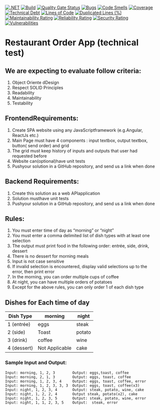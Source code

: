 [![.NET](https://github.com/matheus-vieira/restaurant-order-app-minimal-api/actions/workflows/dotnet.yml/badge.svg)](https://github.com/matheus-vieira/restaurant-order-app-minimal-api/actions/workflows/dotnet.yml)
[![Build](https://github.com/matheus-vieira/restaurant-order-app-minimal-api/actions/workflows/build.yml/badge.svg)](https://github.com/matheus-vieira/restaurant-order-app-minimal-api/actions/workflows/build.yml)
[![Quality Gate Status](https://sonarcloud.io/api/project_badges/measure?project=matheus-vieira_restaurant-order-app-minimal-api&metric=alert_status)](https://sonarcloud.io/dashboard?id=matheus-vieira_restaurant-order-app-minimal-api)
[![Bugs](https://sonarcloud.io/api/project_badges/measure?project=matheus-vieira_restaurant-order-app-minimal-api&metric=bugs)](https://sonarcloud.io/dashboard?id=matheus-vieira_restaurant-order-app-minimal-api)
[![Code Smells](https://sonarcloud.io/api/project_badges/measure?project=matheus-vieira_restaurant-order-app-minimal-api&metric=code_smells)](https://sonarcloud.io/dashboard?id=matheus-vieira_restaurant-order-app-minimal-api)
[![Coverage](https://sonarcloud.io/api/project_badges/measure?project=matheus-vieira_restaurant-order-app-minimal-api&metric=coverage)](https://sonarcloud.io/dashboard?id=matheus-vieira_restaurant-order-app-minimal-api)
[![Technical Debt](https://sonarcloud.io/api/project_badges/measure?project=matheus-vieira_restaurant-order-app-minimal-api&metric=sqale_index)](https://sonarcloud.io/dashboard?id=matheus-vieira_restaurant-order-app-minimal-api)
[![Lines of Code](https://sonarcloud.io/api/project_badges/measure?project=matheus-vieira_restaurant-order-app-minimal-api&metric=ncloc)](https://sonarcloud.io/dashboard?id=matheus-vieira_restaurant-order-app-minimal-api)
[![Duplicated Lines (%)](https://sonarcloud.io/api/project_badges/measure?project=matheus-vieira_restaurant-order-app-minimal-api&metric=duplicated_lines_density)](https://sonarcloud.io/dashboard?id=matheus-vieira_restaurant-order-app-minimal-api)
[![Maintainability Rating](https://sonarcloud.io/api/project_badges/measure?project=matheus-vieira_restaurant-order-app-minimal-api&metric=sqale_rating)](https://sonarcloud.io/dashboard?id=matheus-vieira_restaurant-order-app-minimal-api)
[![Reliability Rating](https://sonarcloud.io/api/project_badges/measure?project=matheus-vieira_restaurant-order-app-minimal-api&metric=reliability_rating)](https://sonarcloud.io/dashboard?id=matheus-vieira_restaurant-order-app-minimal-api)
[![Security Rating](https://sonarcloud.io/api/project_badges/measure?project=matheus-vieira_restaurant-order-app-minimal-api&metric=security_rating)](https://sonarcloud.io/dashboard?id=matheus-vieira_restaurant-order-app-minimal-api)
[![Vulnerabilities](https://sonarcloud.io/api/project_badges/measure?project=matheus-vieira_restaurant-order-app-minimal-api&metric=vulnerabilities)](https://sonarcloud.io/dashboard?id=matheus-vieira_restaurant-order-app-minimal-api)


# Restaurant Order App (technical test)

## We are expecting to evaluate follow criteria:

1. Object Oriente dDesign
2. Respect SOLID Principles
3. Readability
4. Maintainability
5. Testability

## FrontendRequirements:

1. Create SPA website using any JavaScriptframework (e.g.Angular, ReactJs etc.)
2. Main Page must have 4 components :  input textbox, output textbox, button( send order) and grid
3. The grid must keep history of inputs and outputs that user had requested before
4. Website can(optional)have unit tests 
5. Pushyour solution in a GitHub repository, and send us a link when done

## Backend Requirements:

1. Create this solution as a web APIapplication
2. Solution musthave unit tests
3. Pushyour solution in a GitHub repository, and send us a link when done

## Rules:

1. You must enter time of day as “morning” or “night”
2. You must enter a comma delimited list of dish types with at least one selection
3. The output must print food in the following order: entrée, side, drink, dessert
4. There is no dessert for morning meals
5. Input is not case sensitive
6. If invalid selection is encountered, display valid selections up to the error, then print error
7. In the morning, you can order multiple cups of coffee
8. At night, you can have multiple orders of potatoes
9. Except for the above rules, you can only order 1 of each dish type

## Dishes for Each time of day

| Dish Type   | morning        | night  |
|-------------|----------------|--------|
| 1 (entrée)  | eggs           | steak  |
| 2 (side)    | Toast          | potato |
| 3 (drink)   | coffee         | wine   |
| 4 (dessert) | Not Applicable | cake   |

### Sample Input and Output:

```text
Input: morning, 1, 2, 3        Output: eggs,toast, coffee
Input: morning, 2, 1, 3        Output: eggs, toast, coffee
Input: morning, 1, 2, 3, 4     Output: eggs, toast, coffee, error
Input: morning, 1, 2, 3, 3, 3  Output: eggs, toast, coffee(x3)
Input: night, 1, 2, 3, 4       Output: steak, potato, wine, cake
Input: night, 1, 2, 2, 4       Output steak, potato(x2), cake
Input: night, 1, 2, 3, 5       Output: steak, potato, wine, error
Input: night, 1, 1, 2, 3, 5    Output:  steak, error
```
